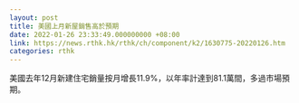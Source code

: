 ```yaml
---
layout: post
title: 美國上月新屋銷售高於預期
date: 2022-01-26 23:33:49.000000000 +08:00
link: https://news.rthk.hk/rthk/ch/component/k2/1630775-20220126.htm
categories: rthk
---
```


美國去年12月新建住宅銷量按月增長11.9%，以年率計達到81.1萬間，多過市場預期。
